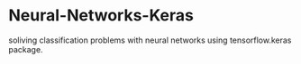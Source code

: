 # Neural-Networks-Keras
soliving classification problems with neural networks using tensorflow.keras package.
